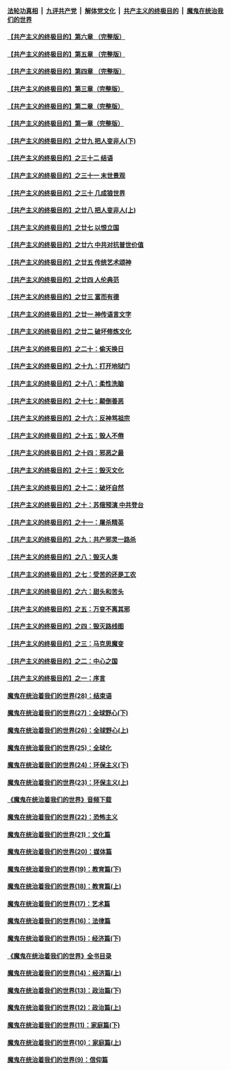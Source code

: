 

####  [法轮功真相](../../../../basic/blob/master/README.md?t=05031301) &nbsp;|&nbsp; [九评共产党](../../../../9ping.md/blob/master/README.md?t=05031301) &nbsp;|&nbsp; [解体党文化](../../../../jtdwh.md/blob/master/README.md?t=05031301)  &nbsp;|&nbsp; [共产主义的终极目的](../../../../gczydzjmd.md/blob/master/README.md?t=05031301) &nbsp;|&nbsp; [魔鬼在统治我们的世界](../../../../mgztzwmdsj.md/blob/master/README.md?t=05031301) 

#### [【共产主义的终极目的】第六章 （完整版）](../pages/nsc422/n11428913.md?t=05031301) 

#### [【共产主义的终极目的】第五章 （完整版）](../pages/nsc422/n11428912.md?t=05031301) 

#### [【共产主义的终极目的】第四章 （完整版）](../pages/nsc422/n11428907.md?t=05031301) 

#### [【共产主义的终极目的】第三章（完整版）](../pages/nsc422/n11428848.md?t=05031301) 

#### [【共产主义的终极目的】第二章（完整版）](../pages/nsc422/n11428831.md?t=05031301) 

#### [【共产主义的终极目的】第一章（完整版）](../pages/nsc422/n11417651.md?t=05031301) 

#### [【共产主义的终极目的】之廿九 把人变非人(下)](../pages/nsc422/n11344140.md?t=05031301) 

#### [【共产主义的终极目的】之三十二 结语](../pages/nsc422/n11360535.md?t=05031301) 

#### [【共产主义的终极目的】之三十一 末世景观](../pages/nsc422/n11351129.md?t=05031301) 

#### [【共产主义的终极目的】之三十 几成狼世界](../pages/nsc422/n11348280.md?t=05031301) 

#### [【共产主义的终极目的】之廿八 把人变非人(上)](../pages/nsc422/n11340492.md?t=05031301) 

#### [【共产主义的终极目的】之廿七 以恨立国](../pages/nsc422/n11336944.md?t=05031301) 

#### [【共产主义的终极目的】之廿六 中共对抗普世价值](../pages/nsc422/n11324785.md?t=05031301) 

#### [【共产主义的终极目的】之廿五 传统艺术颂神](../pages/nsc422/n11296396.md?t=05031301) 

#### [【共产主义的终极目的】之廿四 人伦典范](../pages/nsc422/n11296397.md?t=05031301) 

#### [【共产主义的终极目的】之廿三 富而有德](../pages/nsc422/n11283598.md?t=05031301) 

#### [【共产主义的终极目的】之廿一 神传语言文字](../pages/nsc422/n11263265.md?t=05031301) 

#### [【共产主义的终极目的】之廿二 破坏修炼文化](../pages/nsc422/n11245728.md?t=05031301) 

#### [【共产主义的终极目的】之二十：偷天换日](../pages/nsc422/n11238846.md?t=05031301) 

#### [【共产主义的终极目的】之十九：打开地狱门](../pages/nsc422/n11206376.md?t=05031301) 

#### [【共产主义的终极目的】之十八：柔性洗脑](../pages/nsc422/n11199994.md?t=05031301) 

#### [【共产主义的终极目的】之十七：颠倒善恶](../pages/nsc422/n11179782.md?t=05031301) 

#### [【共产主义的终极目的】之十六：反神骂祖宗](../pages/nsc422/n11166798.md?t=05031301) 

#### [【共产主义的终极目的】之十五：毁人不倦](../pages/nsc422/n11166792.md?t=05031301) 

#### [【共产主义的终极目的】之十四：邪恶之最](../pages/nsc422/n11150249.md?t=05031301) 

#### [【共产主义的终极目的】之十三：毁灭文化](../pages/nsc422/n11135227.md?t=05031301) 

#### [【共产主义的终极目的】之十二：破坏自然](../pages/nsc422/n11135214.md?t=05031301) 

#### [【共产主义的终极目的】之十：苏俄预演 中共登台](../pages/nsc422/n11118424.md?t=05031301) 

#### [【共产主义的终极目的】之十一：屠杀精英](../pages/nsc422/n11118442.md?t=05031301) 

#### [【共产主义的终极目的】之九：共产邪灵一路杀](../pages/nsc422/n11114139.md?t=05031301) 

#### [【共产主义的终极目的】之八：毁灭人类](../pages/nsc422/n11108503.md?t=05031301) 

#### [【共产主义的终极目的】之七：受苦的还是工农](../pages/nsc422/n11101809.md?t=05031301) 

#### [【共产主义的终极目的】之六：甜头和苦头](../pages/nsc422/n11096971.md?t=05031301) 

#### [【共产主义的终极目的】之五：万变不离其邪](../pages/nsc422/n11091285.md?t=05031301) 

#### [【共产主义的终极目的】之四：毁灭路线图](../pages/nsc422/n11086284.md?t=05031301) 

#### [【共产主义的终极目的】之三：马克思魔变](../pages/nsc422/n11061941.md?t=05031301) 

#### [【共产主义的终极目的】之二：中心之国](../pages/nsc422/n11047728.md?t=05031301) 

#### [【共产主义的终极目的】之一：序言](../pages/nsc422/n11086077.md?t=05031301) 

#### [魔鬼在统治着我们的世界(28)：结束语](../pages/nsc422/n10936246.md?t=05031301) 

#### [魔鬼在统治着我们的世界(27)：全球野心(下)](../pages/nsc422/n10928319.md?t=05031301) 

#### [魔鬼在统治着我们的世界(26)：全球野心(上)](../pages/nsc422/n10900318.md?t=05031301) 

#### [魔鬼在统治着我们的世界(25)：全球化](../pages/nsc422/n10788205.md?t=05031301) 

#### [魔鬼在统治着我们的世界(24)：环保主义(下)](../pages/nsc422/n10695307.md?t=05031301) 

#### [魔鬼在统治着我们的世界(23)：环保主义(上)](../pages/nsc422/n10688613.md?t=05031301) 

#### [《魔鬼在统治着我们的世界》音频下载](../pages/nsc422/n10635553.md?t=05031301) 

#### [魔鬼在统治着我们的世界(22)：恐怖主义](../pages/nsc422/n10614727.md?t=05031301) 

#### [魔鬼在统治着我们的世界(21)：文化篇](../pages/nsc422/n10597706.md?t=05031301) 

#### [魔鬼在统治着我们的世界(20)：媒体篇](../pages/nsc422/n10586579.md?t=05031301) 

#### [魔鬼在统治着我们的世界(19)：教育篇(下)](../pages/nsc422/n10564808.md?t=05031301) 

#### [魔鬼在统治着我们的世界(18)：教育篇(上)](../pages/nsc422/n10526970.md?t=05031301) 

#### [魔鬼在统治着我们的世界(17)：艺术篇](../pages/nsc422/n10499093.md?t=05031301) 

#### [魔鬼在统治着我们的世界(16)：法律篇](../pages/nsc422/n10485969.md?t=05031301) 

#### [魔鬼在统治着我们的世界(15)：经济篇(下)](../pages/nsc422/n10469975.md?t=05031301) 

#### [《魔鬼在统治着我们的世界》全书目录](../pages/nsc422/n10464261.md?t=05031301) 

#### [魔鬼在统治着我们的世界(14)：经济篇(上)](../pages/nsc422/n10457370.md?t=05031301) 

#### [魔鬼在统治着我们的世界(13)：政治篇(下)](../pages/nsc422/n10448270.md?t=05031301) 

#### [魔鬼在统治着我们的世界(12)：政治篇(上)](../pages/nsc422/n10444576.md?t=05031301) 

#### [魔鬼在统治着我们的世界(11)：家庭篇(下)](../pages/nsc422/n10440961.md?t=05031301) 

#### [魔鬼在统治着我们的世界(10)：家庭篇(上)](../pages/nsc422/n10435448.md?t=05031301) 

#### [魔鬼在统治着我们的世界(9)：信仰篇](../pages/nsc422/n10432159.md?t=05031301) 

